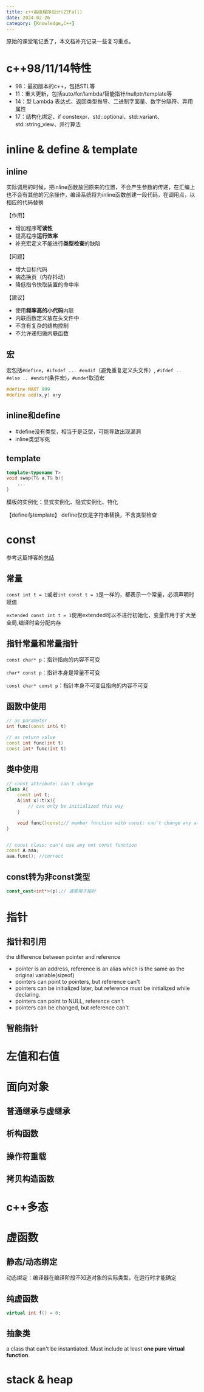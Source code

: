 ```yaml
---
title: c++高级程序设计(22Fall)
date: 2024-02-26
category: [Knowledge,C++]
---
```


原始的课堂笔记丢了，本文档补充记录一些复习重点。

# c++98/11/14特性

- 98：最初版本的c++，包括STL等
- 11：重大更新，包括auto/for/lambda/智能指针/nullptr/template等
- 14：型 Lambda 表达式、返回类型推导、二进制字面量、数字分隔符、弃用属性
- 17：结构化绑定、if constexpr、std::optional、std::variant、std::string_view、并行算法

# inline & define & template
## inline
实际调用的时候，把inline函数放回原来的位置，不会产生参数的传递，在汇编上也不会有其他的冗余操作，编译系统将为inline函数创建一段代码，在调用点，以相应的代码替换

【作用】
- 增加程序**可读性**
- 提高程序**运行效率**
- 补充宏定义不能进行**类型检查**的缺陷

【问题】
- 增大目标代码
- 病态换页（内存抖动）
- 降低指令快取装置的命中率

【建议】
- 使用**频率高的小代码**内联
- 内联函数定义放在头文件中
- 不含有复杂的结构控制
- 不允许递归做内联函数

## 宏
宏包括`#define`，`#ifndef ... #endif`（避免重复定义头文件）, `#ifdef .. #else .. #endif`(条件宏)，`#undef`取消宏

```cpp
#define MAXT 999
#define add(x,y) x+y
```

## inline和define
- #define没有类型，相当于是泛型，可能导致出现漏洞
- inline类型写死

## template
```cpp
template<typename T>
void swap(T& a,T& b){
    ...
}
```

模板的实例化：显式实例化、隐式实例化、特化

【define与template】
define仅仅是字符串替换，不含类型检查

# const

参考这篇博客的[总结](https://blog.csdn.net/eric_jo/article/details/4138548)

## 常量
`const int t = 1`或者`int const t = 1`是一样的，都表示一个常量，必须声明时赋值

`extended const int t = 1`使用extended可以不进行初始化，变量作用于扩大至全局,编译时会分配内存

## 指针常量和常量指针
`const char* p`：指针指向的内容不可变

`char* const p`：指针本身是常量不可变

`const char* const p`：指针本身不可变且指向的内容不可变

## 函数中使用
```cpp
// as parameter
int func(const int& t)

// as return value
const int func(int t)
const int* func(int t)
```

## 类中使用

```cpp
// const attribute: can't change
class A{
    const int t;
    A(int x):t(x){
        // can only be initialized this way
    }

    void func()const;// member function with const: can't change any attribute variable & can't use non-const function & can access const attribute
}


// const class: can't use any not const function
const A aaa;
aaa.func(); //correct
```

## const转为非const类型
```cpp
const_cast<int*>(p);// 通常用于指针
```
# 指针


## 指针和引用
the difference between pointer and reference

- pointer is an address, reference is an alias which is the same as the original variable(sizeof)
- pointers can point to pointers, but reference can't
- pointers can be initialized later, but reference must be initialized while declaring.
- pointers can point to NULL, reference can't
- pointers can be changed, but reference can't

## 智能指针

# 左值和右值

# 面向对象

## 普通继承与虚继承

## 析构函数

## 操作符重载

## 拷贝构造函数

# c++多态

# 虚函数
## 静态/动态绑定

动态绑定：编译器在编译阶段不知道对象的实际类型，在运行时才能确定

## 纯虚函数
```cpp
virtual int f() = 0;
```

## 抽象类
a class that can't be instantiated. Must include at least **one pure virtual function**.

# stack & heap